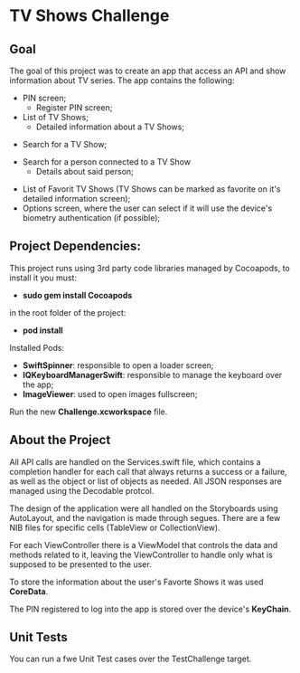 # TV Shows Challenge

## Goal

The goal of this project was to create an app that access an API and show information about TV series. The app contains the following:

+ PIN screen;
  - Register PIN screen;
+ List of TV Shows;
  - Detailed information about a TV Shows;
- Search for a TV Show;
+ Search for a person connected to a TV Show
  - Details about said person;
- List of Favorit TV Shows (TV Shows can be marked as favorite on it's detailed information screen);
- Options screen, where the user can select if it will use the device's biometry authentication (if possible);

## Project Dependencies:

This project runs using 3rd party code libraries managed by Cocoapods, to install
it you must:

- **sudo gem install Cocoapods**

in the root folder of the project:

- **pod install**

Installed Pods:

- **SwiftSpinner**: responsible to open a loader screen;
- **IQKeyboardManagerSwift**: responsible to manage the keyboard over the app;
- **ImageViewer**: used to open images fullscreen;

Run the new **Challenge.xcworkspace** file.

## About the Project

All API calls are handled on the Services.swift file, which contains a completion handler for each call that always returns a success or a failure, as well as the object or list of objects as needed. All JSON responses are managed using the Decodable protcol.

The design of the application were all handled on the Storyboards using AutoLayout, and the navigation is made through segues. There are a few NIB files for specific cells (TableView or CollectionView). 

For each ViewController there is a ViewModel that controls the data and methods related to it, leaving the ViewController to handle only what is supposed to be presented to the user.

To store the information about the user's Favorte Shows it was used **CoreData**.

The PIN registered to log into the app is stored over the device's **KeyChain**.

## Unit Tests

You can run a fwe Unit Test cases over the TestChallenge target.

